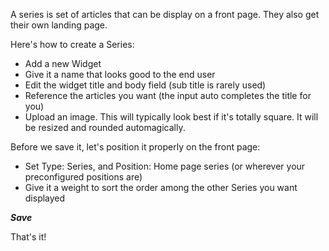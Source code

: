 A series is set of articles that can be display on a front page. They also get their own landing page.

Here's how to create a Series:

- Add a new Widget
- Give it a name that looks good to the end user
- Edit the widget title and body field (sub title is rarely used)
- Reference the articles you want (the input auto completes the title for you)
- Upload an image. This will typically look best if it's totally square. It will be resized and rounded automagically.

Before we save it, let's position it properly on the front page:

- Set Type: Series, and Position: Home page series (or wherever your preconfigured positions are)
- Give it a weight to sort the order among the other Series you want displayed

***Save***

That's it!
